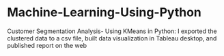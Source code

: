 # Machine-Learning-Using-Python
Customer Segmentation Analysis- Using KMeans in Python: I exported the clustered data to a csv file, built data visualization in Tableau desktop, and published report on the web 
